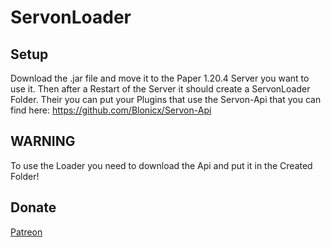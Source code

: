 # ServonLoader
## Setup
Download the .jar file and move it to the Paper 1.20.4 Server you want to use it. Then after a Restart of the Server it should create a ServonLoader Folder. Their you can  put your Plugins that use the Servon-Api that you can find here:
https://github.com/Blonicx/Servon-Api

## WARNING
To use the Loader you need to download the Api and put it in the Created Folder!

## Donate
[Patreon](https://www.patreon.com/Blonicx)
